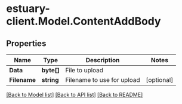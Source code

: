 # estuary-client.Model.ContentAddBody
## Properties

Name | Type | Description | Notes
------------ | ------------- | ------------- | -------------
**Data** | **byte[]** | File to upload | 
**Filename** | **string** | Filename to use for upload | [optional] 

[[Back to Model list]](../README.md#documentation-for-models) [[Back to API list]](../README.md#documentation-for-api-endpoints) [[Back to README]](../README.md)

